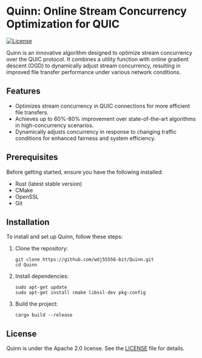 # Quinn: Online Stream Concurrency Optimization for QUIC

[![License](https://img.shields.io/badge/license-Apache%202.0-green)](https://github.com/wdj55556-bit/Quinn//blob/main/LICENSE)

Quinn is an innovative algorithm designed to optimize stream concurrency over the QUIC protocol. It combines a utility function with online gradient descent (OGD) to dynamically adjust stream concurrency, resulting in improved file transfer performance under various network conditions.


## Features

- Optimizes stream concurrency in QUIC connections for more efficient file transfers.
- Achieves up to 60%-80% improvement over state-of-the-art algorithms in high-concurrency scenarios.
- Dynamically adjusts concurrency in response to changing traffic conditions for enhanced fairness and system efficiency.


## Prerequisites
Before getting started, ensure you have the following installed:
- Rust (latest stable version)
- CMake
- OpenSSL
- Git


## Installation
To install and set up Quinn, follow these steps:
1. Clone the repository:
   ```
   git clone https://github.com/wdj55556-bit/Quinn.git
   cd Quinn
   ```
2. Install dependencies:
   ```
   sudo apt-get update
   sudo apt-get install cmake libssl-dev pkg-config
   ```
3. Build the project:
   ```
   cargo build --release
   ```
   
   


## License

Quinn is under the Apache 2.0 license. See the [LICENSE](LICENSE) file for details.
